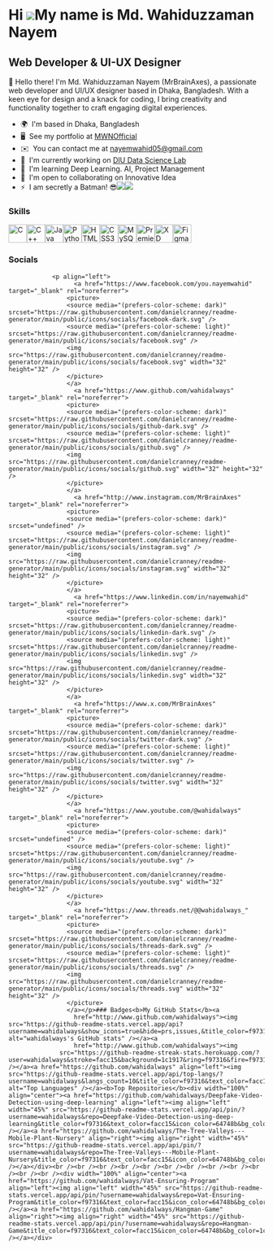 Hi ![](https://user-images.githubusercontent.com/18350557/176309783-0785949b-9127-417c-8b55-ab5a4333674e.gif)My name is Md. Wahiduzzaman Nayem
==============================================================================================================================================

Web Developer & UI-UX Designer
------------------------------

👋 Hello there! I'm Md. Wahiduzzaman Nayem (MrBrainAxes), a passionate web developer and UI/UX designer based in Dhaka, Bangladesh. With a keen eye for design and a knack for coding, I bring creativity and functionality together to craft engaging digital experiences.

*   🌍  I'm based in Dhaka, Bangladesh
*   🖥️  See my portfolio at [MWNOfficial](http://sites.google.com/diu.edu.bd/mdwnofficial)
*   ✉️  You can contact me at [nayemwahid05@gmail.com](mailto:nayemwahid05@gmail.com)
*   🚀  I'm currently working on [DIU Data Science Lab](http://dslab.daffodilvarsity.edu.bd/club)
*   🧠  I'm learning Deep Learning. AI, Project Management
*   🤝  I'm open to collaborating on Innovative Idea
*   ⚡  I am secretly a Batman! 😎<a href="https://www.github.com/wahidalways" target="_blank" rel="noreferrer"><img
                  src="https://img.shields.io/github/followers/wahidalways?logo=github&style=for-the-badge&color=64748b&labelColor=1c1917" /></a><a href="https://www.x.com/MrBrainAxes" target="_blank" rel="noreferrer"><img
                  src="https://img.shields.io/twitter/follow/MrBrainAxes?logo=twitter&style=for-the-badge&color=64748b&labelColor=1c1917"
                /></a>
  ### Skills 
<p align="left">
<a href="https://docs.microsoft.com/en-us/cpp/?view=msvc-170" target="_blank" rel="noreferrer"><img src="https://raw.githubusercontent.com/danielcranney/readme-generator/main/public/icons/skills/c-colored.svg" width="36" height="36" alt="C" /></a><a href="https://docs.microsoft.com/en-us/cpp/?view=msvc-170" target="_blank" rel="noreferrer"><img src="https://raw.githubusercontent.com/danielcranney/readme-generator/main/public/icons/skills/cplusplus-colored.svg" width="36" height="36" alt="C++" /></a><a href="https://www.oracle.com/java/" target="_blank" rel="noreferrer"><img src="https://raw.githubusercontent.com/danielcranney/readme-generator/main/public/icons/skills/java-colored.svg" width="36" height="36" alt="Java" /></a><a href="https://www.python.org/" target="_blank" rel="noreferrer"><img src="https://raw.githubusercontent.com/danielcranney/readme-generator/main/public/icons/skills/python-colored.svg" width="36" height="36" alt="Python" /></a><a href="https://developer.mozilla.org/en-US/docs/Glossary/HTML5" target="_blank" rel="noreferrer"><img src="https://raw.githubusercontent.com/danielcranney/readme-generator/main/public/icons/skills/html5-colored.svg" width="36" height="36" alt="HTML5" /></a><a href="https://www.w3.org/TR/CSS/#css" target="_blank" rel="noreferrer"><img src="https://raw.githubusercontent.com/danielcranney/readme-generator/main/public/icons/skills/css3-colored.svg" width="36" height="36" alt="CSS3" /></a><a href="https://www.mysql.com/" target="_blank" rel="noreferrer"><img src="https://raw.githubusercontent.com/danielcranney/readme-generator/main/public/icons/skills/mysql-colored.svg" width="36" height="36" alt="MySQL" /></a><a href="https://www.adobe.com/uk/products/premiere.html" target="_blank" rel="noreferrer"><img src="https://raw.githubusercontent.com/danielcranney/readme-generator/main/public/icons/skills/premierepro-colored.svg" width="36" height="36" alt="Premiere Pro" /></a><a href="https://www.adobe.com/uk/products/xd.html" target="_blank" rel="noreferrer"><img src="https://raw.githubusercontent.com/danielcranney/readme-generator/main/public/icons/skills/xd-colored.svg" width="36" height="36" alt="XD" /></a><a href="https://www.figma.com/" target="_blank" rel="noreferrer"><img src="https://raw.githubusercontent.com/danielcranney/readme-generator/main/public/icons/skills/figma-colored.svg" width="36" height="36" alt="Figma" /></a>
                    </p>
                    
   ### Socials
                  
                  
                <p align="left">
                      <a href="https://www.facebook.com/you.nayemwahid" target="_blank" rel="noreferrer">
                    <picture>
                    <source media="(prefers-color-scheme: dark)" srcset="https://raw.githubusercontent.com/danielcranney/readme-generator/main/public/icons/socials/facebook-dark.svg" />
                    <source media="(prefers-color-scheme: light)" srcset="https://raw.githubusercontent.com/danielcranney/readme-generator/main/public/icons/socials/facebook.svg" />
                    <img src="https://raw.githubusercontent.com/danielcranney/readme-generator/main/public/icons/socials/facebook.svg" width="32" height="32" />
                    </picture>
                    </a>
                      <a href="https://www.github.com/wahidalways" target="_blank" rel="noreferrer">
                    <picture>
                    <source media="(prefers-color-scheme: dark)" srcset="https://raw.githubusercontent.com/danielcranney/readme-generator/main/public/icons/socials/github-dark.svg" />
                    <source media="(prefers-color-scheme: light)" srcset="https://raw.githubusercontent.com/danielcranney/readme-generator/main/public/icons/socials/github.svg" />
                    <img src="https://raw.githubusercontent.com/danielcranney/readme-generator/main/public/icons/socials/github.svg" width="32" height="32" />
                    </picture>
                    </a>
                      <a href="http://www.instagram.com/MrBrainAxes" target="_blank" rel="noreferrer">
                    <picture>
                    <source media="(prefers-color-scheme: dark)" srcset="undefined" />
                    <source media="(prefers-color-scheme: light)" srcset="https://raw.githubusercontent.com/danielcranney/readme-generator/main/public/icons/socials/instagram.svg" />
                    <img src="https://raw.githubusercontent.com/danielcranney/readme-generator/main/public/icons/socials/instagram.svg" width="32" height="32" />
                    </picture>
                    </a>
                      <a href="https://www.linkedin.com/in/nayemwahid" target="_blank" rel="noreferrer">
                    <picture>
                    <source media="(prefers-color-scheme: dark)" srcset="https://raw.githubusercontent.com/danielcranney/readme-generator/main/public/icons/socials/linkedin-dark.svg" />
                    <source media="(prefers-color-scheme: light)" srcset="https://raw.githubusercontent.com/danielcranney/readme-generator/main/public/icons/socials/linkedin.svg" />
                    <img src="https://raw.githubusercontent.com/danielcranney/readme-generator/main/public/icons/socials/linkedin.svg" width="32" height="32" />
                    </picture>
                    </a>
                      <a href="https://www.x.com/MrBrainAxes" target="_blank" rel="noreferrer">
                    <picture>
                    <source media="(prefers-color-scheme: dark)" srcset="https://raw.githubusercontent.com/danielcranney/readme-generator/main/public/icons/socials/twitter-dark.svg" />
                    <source media="(prefers-color-scheme: light)" srcset="https://raw.githubusercontent.com/danielcranney/readme-generator/main/public/icons/socials/twitter.svg" />
                    <img src="https://raw.githubusercontent.com/danielcranney/readme-generator/main/public/icons/socials/twitter.svg" width="32" height="32" />
                    </picture>
                    </a>
                      <a href="https://www.youtube.com/@wahidalways" target="_blank" rel="noreferrer">
                    <picture>
                    <source media="(prefers-color-scheme: dark)" srcset="undefined" />
                    <source media="(prefers-color-scheme: light)" srcset="https://raw.githubusercontent.com/danielcranney/readme-generator/main/public/icons/socials/youtube.svg" />
                    <img src="https://raw.githubusercontent.com/danielcranney/readme-generator/main/public/icons/socials/youtube.svg" width="32" height="32" />
                    </picture>
                    </a>
                      <a href="https://www.threads.net/@@wahidalways_" target="_blank" rel="noreferrer">
                    <picture>
                    <source media="(prefers-color-scheme: dark)" srcset="https://raw.githubusercontent.com/danielcranney/readme-generator/main/public/icons/socials/threads-dark.svg" />
                    <source media="(prefers-color-scheme: light)" srcset="https://raw.githubusercontent.com/danielcranney/readme-generator/main/public/icons/socials/threads.svg" />
                    <img src="https://raw.githubusercontent.com/danielcranney/readme-generator/main/public/icons/socials/threads.svg" width="32" height="32" />
                    </picture>
                    </a></p>### Badges<b>My GitHub Stats</b><a
                      href="http://www.github.com/wahidalways"><img src="https://github-readme-stats.vercel.app/api?username=wahidalways&show_icons=true&hide=prs,issues,&title_color=f97316&text_color=facc15&icon_color=64748b&bg_color=1c1917&hide_border=true&show_icons=true" alt="wahidalways's GitHub stats" /></a><a
                      href="http://www.github.com/wahidalways"><img
                  src="https://github-readme-streak-stats.herokuapp.com/?user=wahidalways&stroke=facc15&background=1c1917&ring=f97316&fire=f97316&currStreakNum=facc15&currStreakLabel=f97316&sideNums=facc15&sideLabels=facc15&dates=facc15&hide_border=true" /></a><a href="https://github.com/wahidalways" align="left"><img src="https://github-readme-stats.vercel.app/api/top-langs/?username=wahidalways&langs_count=10&title_color=f97316&text_color=facc15&icon_color=64748b&bg_color=1c1917&hide_border=true&locale=en&custom_title=Top%20%Languages" alt="Top Languages" /></a><b>Top Repositories</b><div width="100%" align="center"><a href="https://github.com/wahidalways/Deepfake-Video-Detection-using-deep-learning" align="left"><img align="left" width="45%" src="https://github-readme-stats.vercel.app/api/pin/?username=wahidalways&repo=Deepfake-Video-Detection-using-deep-learning&title_color=f97316&text_color=facc15&icon_color=64748b&bg_color=1c1917&hide_border=true&locale=en" /></a><a href="https://github.com/wahidalways/The-Tree-Valleys---Mobile-Plant-Nursery" align="right"><img align="right" width="45%" src="https://github-readme-stats.vercel.app/api/pin/?username=wahidalways&repo=The-Tree-Valleys---Mobile-Plant-Nursery&title_color=f97316&text_color=facc15&icon_color=64748b&bg_color=1c1917&hide_border=true&locale=en" /></a></div><br /><br /><br /><br /><br /><br /><br /><br /><br /><br /><br /><br /><div width="100%" align="center"><a href="https://github.com/wahidalways/Vat-Ensuring-Program" align="left"><img align="left" width="45%" src="https://github-readme-stats.vercel.app/api/pin/?username=wahidalways&repo=Vat-Ensuring-Program&title_color=f97316&text_color=facc15&icon_color=64748b&bg_color=1c1917&hide_border=true&locale=en" /></a><a href="https://github.com/wahidalways/Hangman-Game" align="right"><img align="right" width="45%" src="https://github-readme-stats.vercel.app/api/pin/?username=wahidalways&repo=Hangman-Game&title_color=f97316&text_color=facc15&icon_color=64748b&bg_color=1c1917&hide_border=true&locale=en" /></a></div>
